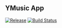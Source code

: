 YMusic App
--------------
[![Release](https://img.shields.io/github/release/khang-nt/music-app.svg)](https://github.com/Khang-NT/music-app/releases) [![Build Status](https://travis-ci.org/Khang-NT/music-app.svg?branch=master)](https://travis-ci.org/Khang-NT/music-app)
